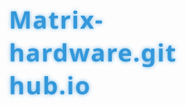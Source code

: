 # Matrix-hardware.github.io
<!DOCTYPE html>
<html lang="en">
<head>
    <meta charset="UTF-8">
    <meta name="viewport" content="width=device-width, initial-scale=1.0">
    <title>Matrix Hardware - Premium Building Materials & Tools</title>
    <style>
        * {
            margin: 0;
            padding: 0;
            box-sizing: border-box;
            font-family: 'Segoe UI', Tahoma, Geneva, Verdana, sans-serif;
        }
        
        body {
            background: linear-gradient(135deg, #1a2a3a, #2c3e50, #34495e);
            color: #ecf0f1;
            line-height: 1.6;
            min-height: 100vh;
            background-attachment: fixed;
        }
        
        .container {
            max-width: 1200px;
            margin: 0 auto;
            padding: 20px;
        }
        
        header {
            text-align: center;
            padding: 40px 0;
            border-bottom: 2px solid #3498db;
            margin-bottom: 40px;
            background: rgba(0, 0, 0, 0.3);
            border-radius: 15px;
            box-shadow: 0 10px 30px rgba(0, 0, 0, 0.5);
        }
        
        h1 {
            font-size: 3.5rem;
            margin-bottom: 15px;
            color: #3498db;
            text-shadow: 0 0 10px rgba(52, 152, 219, 0.7);
            letter-spacing: 2px;
        }
        
        .subtitle {
            font-size: 1.4rem;
            color: #bdc3c7;
            margin-bottom: 20px;
        }
        
        .contact-info {
            display: flex;
            justify-content: center;
            gap: 30px;
            margin-top: 20px;
            flex-wrap: wrap;
        }
        
        .contact-item {
            display: flex;
            align-items: center;
            gap: 10px;
            font-size: 1.1rem;
            background: rgba(52, 152, 219, 0.1);
            padding: 10px 20px;
            border-radius: 25px;
            border: 1px solid #3498db;
        }
        
        .contact-icon {
            color: #3498db;
            font-size: 1.3rem;
        }
        
        .products {
            display: grid;
            grid-template-columns: repeat(auto-fill, minmax(300px, 1fr));
            gap: 30px;
            margin-bottom: 50px;
        }
        
        .product-card {
            background: rgba(0, 0, 0, 0.4);
            border-radius: 15px;
            overflow: hidden;
            transition: transform 0.3s ease, box-shadow 0.3s ease;
            box-shadow: 0 8px 25px rgba(0, 0, 0, 0.4);
            border: 1px solid rgba(52, 152, 219, 0.3);
        }
        
        .product-card:hover {
            transform: translateY(-10px);
            box-shadow: 0 15px 35px rgba(0, 0, 0, 0.6);
        }
        
        .product-image {
            width: 100%;
            height: 220px;
            object-fit: cover;
            border-bottom: 3px solid #3498db;
        }
        
        .product-info {
            padding: 20px;
        }
        
        .product-name {
            font-size: 1.4rem;
            margin-bottom: 10px;
            color: #ecf0f1;
            font-weight: 600;
        }
        
        .product-price {
            font-size: 1.3rem;
            color: #2ecc71;
            font-weight: 700;
            margin-bottom: 15px;
        }
        
        .product-description {
            color: #bdc3c7;
            font-size: 0.95rem;
            line-height: 1.5;
        }
        
        .category-title {
            font-size: 2.2rem;
            color: #3498db;
            margin: 50px 0 30px 0;
            padding-bottom: 15px;
            border-bottom: 3px solid #3498db;
            text-align: center;
            position: relative;
        }
        
        .category-title::after {
            content: '';
            position: absolute;
            bottom: -3px;
            left: 50%;
            transform: translateX(-50%);
            width: 100px;
            height: 3px;
            background: #2ecc71;
        }
        
        .about-section {
            background: rgba(0, 0, 0, 0.4);
            padding: 40px;
            border-radius: 15px;
            margin: 60px 0;
            box-shadow: 0 10px 30px rgba(0, 0, 0, 0.5);
            border: 1px solid rgba(52, 152, 219, 0.3);
        }
        
        .about-title {
            font-size: 2.5rem;
            color: #3498db;
            margin-bottom: 25px;
            text-align: center;
        }
        
        .about-content {
            font-size: 1.1rem;
            line-height: 1.8;
            color: #ecf0f1;
            text-align: justify;
        }
        
        .features {
            display: grid;
            grid-template-columns: repeat(auto-fit, minmax(250px, 1fr));
            gap: 20px;
            margin-top: 30px;
        }
        
        .feature {
            background: rgba(52, 152, 219, 0.1);
            padding: 20px;
            border-radius: 10px;
            border: 1px solid rgba(52, 152, 219, 0.3);
            text-align: center;
        }
        
        .feature-icon {
            font-size: 2.5rem;
            color: #3498db;
            margin-bottom: 15px;
        }
        
        .feature-title {
            font-size: 1.3rem;
            color: #ecf0f1;
            margin-bottom: 10px;
        }
        
        .feature-desc {
            font-size: 0.95rem;
            color: #bdc3c7;
        }
        
        footer {
            text-align: center;
            padding: 40px 0;
            margin-top: 60px;
            background: rgba(0, 0, 0, 0.5);
            border-top: 3px solid #3498db;
            border-radius: 15px;
            box-shadow: 0 -10px 30px rgba(0, 0, 0, 0.5);
        }
        
        .footer-title {
            font-size: 2rem;
            color: #3498db;
            margin-bottom: 20px;
        }
        
        .footer-contact {
            display: flex;
            justify-content: center;
            gap: 30px;
            margin: 20px 0;
            flex-wrap: wrap;
        }
        
        .footer-contact-item {
            display: flex;
            align-items: center;
            gap: 10px;
            font-size: 1.1rem;
        }
        
        .footer-contact-icon {
            color: #3498db;
            font-size: 1.3rem;
        }
        
        .copyright {
            margin-top: 30px;
            color: #bdc3c7;
            font-size: 0.9rem;
        }
        
        @media (max-width: 768px) {
            h1 {
                font-size: 2.5rem;
            }
            
            .subtitle {
                font-size: 1.1rem;
            }
            
            .products {
                grid-template-columns: repeat(auto-fill, minmax(250px, 1fr));
            }
            
            .contact-info, .footer-contact {
                flex-direction: column;
                gap: 15px;
            }
            
            .about-section {
                padding: 25px;
            }
        }
        
        @media (max-width: 480px) {
            h1 {
                font-size: 2rem;
            }
            
            .container {
                padding: 15px;
            }
            
            .products {
                grid-template-columns: 1fr;
            }
        }
        
        /* Animation for the header */
        @keyframes fadeIn {
            from { opacity: 0; transform: translateY(20px); }
            to { opacity: 1; transform: translateY(0); }
        }
        
        header {
            animation: fadeIn 1s ease-out;
        }
        
        .product-card {
            animation: fadeIn 1s ease-out;
            animation-delay: 0.2s;
            opacity: 0;
            animation-fill-mode: forwards;
        }
        
        .product-card:nth-child(2) { animation-delay: 0.3s; }
        .product-card:nth-child(3) { animation-delay: 0.4s; }
        .product-card:nth-child(4) { animation-delay: 0.5s; }
        .product-card:nth-child(5) { animation-delay: 0.6s; }
        .product-card:nth-child(6) { animation-delay: 0.7s; }
        .product-card:nth-child(7) { animation-delay: 0.8s; }
        .product-card:nth-child(8) { animation-delay: 0.9s; }
        .product-card:nth-child(9) { animation-delay: 1s; }
        .product-card:nth-child(10) { animation-delay: 1.1s; }
        .product-card:nth-child(11) { animation-delay: 1.2s; }
        .product-card:nth-child(12) { animation-delay: 1.3s; }
    </style>
</head>
<body>
    <div class="container">
        <header>
            <h1>MATRIX HARDWARE</h1>
            <p class="subtitle">Your Trusted Partner for Quality Building Materials & Tools</p>
            <div class="contact-info">
                <div class="contact-item">
                    <span class="contact-icon">📧</span>
                    <span>ajoamko@yahoo.com</span>
                </div>
                <div class="contact-item">
                    <span class="contact-icon">📱</span>
                    <span>0652717647</span>
                </div>
            </div>
        </header>

        <h2 class="category-title">CONSTRUCTION MATERIALS</h2>
        <div class="products">
            <div class="product-card">
                <img src="https://placehold.co/300x220/3498db/ffffff?text=Cement+50kg" alt="Cement 50kg" class="product-image">
                <div class="product-info">
                    <h3 class="product-name">Premium Cement (50kg)</h3>
                    <p class="product-price">Tsh 15,000/-</p>
                    <p class="product-description">High-quality Portland cement perfect for all construction needs. Durable and reliable for foundations, walls, and concrete work.</p>
                </div>
            </div>
            
            <div class="product-card">
                <img src="https://placehold.co/300x220/e74c3c/ffffff?text=Steel+Bars" alt="Steel Bars" class="product-image">
                <div class="product-info">
                    <h3 class="product-name">Reinforcement Steel Bars</h3>
                    <p class="product-price">Tsh 18,000/m</p>
                    <p class="product-description">High-tensile steel bars for reinforced concrete structures. Available in various diameters for different construction requirements.</p>
                </div>
            </div>
            
            <div class="product-card">
                <img src="https://placehold.co/300x220/2ecc71/ffffff?text=Sand" alt="Construction Sand" class="product-image">
                <div class="product-info">
                    <h3 class="product-name">Washed River Sand</h3>
                    <p class="product-price">Tsh 80,000/truck</p>
                    <p class="product-description">Clean, washed river sand ideal for concrete mixing, plastering, and masonry work. Delivered in bulk quantities.</p>
                </div>
            </div>
            
            <div class="product-card">
                <img src="https://placehold.co/300x220/f39c12/ffffff?text=Aggregates" alt="Construction Aggregates" class="product-image">
                <div class="product-info">
                    <h3 class="product-name">Crushed Stone Aggregates</h3>
                    <p class="product-price">Tsh 95,000/truck</p>
                    <p class="product-description">Quality crushed stone for concrete production, road base, and drainage applications. Various sizes available.</p>
                </div>
            </div>
            
            <div class="product-card">
                <img src="https://placehold.co/300x220/9b59b6/ffffff?text=Bricks" alt="Bricks" class="product-image">
                <div class="product-info">
                    <h3 class="product-name">Burnt Clay Bricks</h3>
                    <p class="product-price">Tsh 600/each</p>
                    <p class="product-description">Durable burnt clay bricks for wall construction. Consistent quality with excellent compressive strength.</p>
                </div>
            </div>
            
            <div class="product-card">
                <img src="https://placehold.co/300x220/16a085/ffffff?text=Roof+Tiles" alt="Roof Tiles" class="product-image">
                <div class="product-info">
                    <h3 class="product-name">Concrete Roof Tiles</h3>
                    <p class="product-price">Tsh 3,500/each</p>
                    <p class="product-description">Weather-resistant concrete roof tiles with excellent durability. Available in various colors and styles.</p>
                </div>
            </div>
        </div>

        <h2 class="category-title">TOOLS & EQUIPMENT</h2>
        <div class="products">
            <div class="product-card">
                <img src="https://placehold.co/300x220/34495e/ffffff?text=Power+Drill" alt="Power Drill" class="product-image">
                <div class="product-info">
                    <h3 class="product-name">Heavy Duty Power Drill</h3>
                    <p class="product-price">Tsh 180,000/-</p>
                    <p class="product-description">Professional-grade power drill with variable speed and hammer function. Perfect for concrete, wood, and metal drilling.</p>
                </div>
            </div>
            
            <div class="product-card">
                <img src="https://placehold.co/300x220/2c3e50/ffffff?text=Angle+Grinder" alt="Angle Grinder" class="product-image">
                <div class="product-info">
                    <h3 class="product-name">Angle Grinder 4.5"</h3>
                    <p class="product-price">Tsh 165,000/-</p>
                    <p class="product-description">High-performance angle grinder for cutting, grinding, and polishing metal and masonry surfaces.</p>
                </div>
            </div>
            
            <div class="product-card">
                <img src="https://placehold.co/300x220/7f8c8d/ffffff?text=Hammer" alt="Construction Hammer" class="product-image">
                <div class="product-info">
                    <h3 class="product-name">Framing Hammer 20oz</h3>
                    <p class="product-price">Tsh 28,000/-</p>
                    <p class="product-description">Professional framing hammer with fiberglass handle and magnetic nail starter. Ideal for carpentry and general construction.</p>
                </div>
            </div>
            
            <div class="product-card">
                <img src="https://placehold.co/300x220/c0392b/ffffff?text=Levels" alt="Spirit Levels" class="product-image">
                <div class="product-info">
                    <h3 class="product-name">Laser Level Set</h3>
                    <p class="product-price">Tsh 220,000/-</p>
                    <p class="product-description">Precision laser level with tripod for accurate horizontal and vertical alignment in construction projects.</p>
                </div>
            </div>
            
            <div class="product-card">
                <img src="https://placehold.co/300x220/d35400/ffffff?text=Tool+Kit" alt="Tool Kit" class="product-image">
                <div class="product-info">
                    <h3 class="product-name">Complete Tool Kit</h3>
                    <p class="product-price">Tsh 350,000/-</p>
                    <p class="product-description">Comprehensive tool kit including wrenches, screwdrivers, pliers, and other essential tools for construction work.</p>
                </div>
            </div>
            
            <div class="product-card">
                <img src="https://placehold.co/300x220/27ae60/ffffff?text=Generator" alt="Portable Generator" class="product-image">
                <div class="product-info">
                    <h3 class="product-name">Portable Generator 5kVA</h3>
                    <p class="product-price">Tsh 1,200,000/-</p>
                    <p class="product-description">Reliable portable generator for construction sites, providing consistent power for tools and equipment.</p>
                </div>
            </div>
        </div>

        <h2 class="category-title">PLUMBING & ELECTRICAL</h2>
        <div class="products">
            <div class="product-card">
                <img src="https://placehold.co/300x220/8e44ad/ffffff?text=PVC+Pipes" alt="PVC Pipes" class="product-image">
                <div class="product-info">
                    <h3 class="product-name">PVC Pipes & Fittings</h3>
                    <p class="product-price">Tsh 12,000/m</p>
                    <p class="product-description">High-quality PVC pipes and fittings for plumbing systems. Resistant to corrosion and suitable for water supply.</p>
                </div>
            </div>
            
            <div class="product-card">
                <img src="https://placehold.co/300x220/16a085/ffffff?text=Copper+Wire" alt="Electrical Wire" class="product-image">
                <div class="product-info">
                    <h3 class="product-name">Copper Electrical Wire</h3>
                    <p class="product-price">Tsh 8,500/m</p>
                    <p class="product-description">High-conductivity copper wire for electrical installations. Available in various gauges for different applications.</p>
                </div>
            </div>
            
            <div class="product-card">
                <img src="https://placehold.co/300x220/f1c40f/ffffff?text=Switches" alt="Electrical Switches" class="product-image">
                <div class="product-info">
                    <h3 class="product-name">Electrical Switches & Sockets</h3>
                    <p class="product-price">Tsh 15,000/-</p>
                    <p class="product-description">Premium switches and sockets with safety features. Modern design for residential and commercial installations.</p>
                </div>
            </div>
            
            <div class="product-card">
                <img src="https://placehold.co/300x220/e67e22/ffffff?text=Water+Tanks" alt="Water Tanks" class="product-image">
                <div class="product-info">
                    <h3 class="product-name">Plastic Water Tanks</h3>
                    <p class="product-price">Tsh 320,000/1000L</p>
                    <p class="product-description">UV-resistant plastic water tanks in various capacities. Ideal for rainwater harvesting and water storage.</p>
                </div>
            </div>
        </div>

        <div class="about-section">
            <h2 class="about-title">ABOUT MATRIX HARDWARE</h2>
            <p class="about-content">Matrix Hardware is a leading supplier of premium building materials, tools, and equipment in Tanzania. With over 15 years of experience in the construction industry, we have built a reputation for providing high-quality products at competitive prices. Our commitment to excellence and customer satisfaction has made us the preferred choice for contractors, builders, and DIY enthusiasts across the region.</p>
            
            <p class="about-content" style="margin-top: 15px;">We source our products from trusted manufacturers and subject them to rigorous quality control to ensure they meet the highest industry standards. Our knowledgeable staff is always available to provide expert advice and help you find the right solutions for your construction needs.</p>
            
            <p class="about-content" style="margin-top: 15px;">At Matrix Hardware, we believe in building strong relationships with our customers. Whether you're working on a small home improvement project or a large-scale construction development, we have the products and expertise to support your success. We offer delivery services, bulk discounts, and personalized customer service to make your experience with us seamless and satisfying.</p>
            
            <div class="features">
                <div class="feature">
                    <div class="feature-icon">🏆</div>
                    <h3 class="feature-title">Quality Assurance</h3>
                    <p class="feature-desc">All our products undergo strict quality control to ensure durability and performance.</p>
                </div>
                
                <div class="feature">
                    <div class="feature-icon">🚚</div>
                    <h3 class="feature-title">Fast Delivery</h3>
                    <p class="feature-desc">We offer reliable delivery services to ensure your materials arrive on time.</p>
                </div>
                
                <div class="feature">
                    <div class="feature-icon">💰</div>
                    <h3 class="feature-title">Competitive Prices</h3>
                    <p class="feature-desc">Our bulk purchasing power allows us to offer the best prices in the market.</p>
                </div>
                
                <div class="feature">
                    <div class="feature-icon">👨‍🔧</div>
                    <h3 class="feature-title">Expert Advice</h3>
                    <p class="feature-desc">Our experienced staff provides professional guidance for all your construction needs.</p>
                </div>
            </div>
        </div>

        <footer>
            <h2 class="footer-title">MATRIX HARDWARE</h2>
            <p>Your Partner in Building Excellence</p>
            
            <div class="footer-contact">
                <div class="footer-contact-item">
                    <span class="footer-contact-icon">📧</span>
                    <span>ajoamko@yahoo.com</span>
                </div>
                <div class="footer-contact-item">
                    <span class="footer-contact-icon">📱</span>
                    <span>0652717647</span>
                </div>
            </div>
            
            <p class="copyright">© 2023 Matrix Hardware. All rights reserved. Premium Building Materials & Tools Supplier.</p>
        </footer>
    </div>
</body>
</html>
